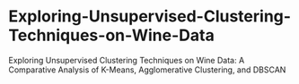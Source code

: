 # Exploring-Unsupervised-Clustering-Techniques-on-Wine-Data
Exploring Unsupervised Clustering Techniques on Wine Data: A Comparative Analysis of K-Means, Agglomerative Clustering, and DBSCAN
